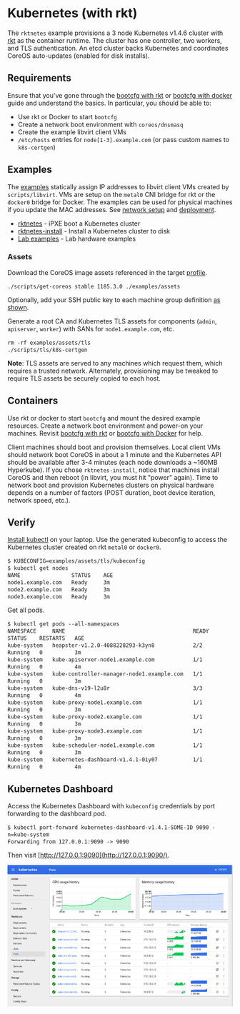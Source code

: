 # Kubernetes (with rkt)

The `rktnetes` example provisions a 3 node Kubernetes v1.4.6 cluster with [rkt](https://github.com/coreos/rkt) as the container runtime. The cluster has one controller, two workers, and TLS authentication. An etcd cluster backs Kubernetes and coordinates CoreOS auto-updates (enabled for disk installs).

## Requirements

Ensure that you've gone through the [bootcfg with rkt](getting-started-rkt.md) or [bootcfg with docker](getting-started-docker.md) guide and understand the basics. In particular, you should be able to:

* Use rkt or Docker to start `bootcfg`
* Create a network boot environment with `coreos/dnsmasq`
* Create the example libvirt client VMs
* `/etc/hosts` entries for `node[1-3].example.com` (or pass custom names to `k8s-certgen`)

## Examples

The [examples](../examples) statically assign IP addresses to libvirt client VMs created by `scripts/libvirt`. VMs are setup on the `metal0` CNI bridge for rkt or the `docker0` bridge for Docker. The examples can be used for physical machines if you update the MAC addresses. See [network setup](network-setup.md) and [deployment](deployment.md).

* [rktnetes](../examples/groups/rktnetes) - iPXE boot a Kubernetes cluster
* [rktnetes-install](../examples/groups/rktnetes-install) - Install a Kubernetes cluster to disk
* [Lab examples](https://github.com/dghubble/metal) - Lab hardware examples

### Assets

Download the CoreOS image assets referenced in the target [profile](../examples/profiles).

    ./scripts/get-coreos stable 1185.3.0 ./examples/assets

Optionally, add your SSH public key to each machine group definition [as shown](../examples/README.md#ssh-keys).

Generate a root CA and Kubernetes TLS assets for components (`admin`, `apiserver`, `worker`) with SANs for `node1.example.com`, etc.

    rm -rf examples/assets/tls
    ./scripts/tls/k8s-certgen

**Note**: TLS assets are served to any machines which request them, which requires a trusted network. Alternately, provisioning may be tweaked to require TLS assets be securely copied to each host.

## Containers

Use rkt or docker to start `bootcfg` and mount the desired example resources. Create a network boot environment and power-on your machines. Revisit [bootcfg with rkt](getting-started-rkt.md) or [bootcfg with Docker](getting-started-docker.md) for help.

Client machines should boot and provision themselves. Local client VMs should network boot CoreOS in about a 1 minute and the Kubernetes API should be available after 3-4 minutes (each node downloads a ~160MB Hyperkube). If you chose `rktnetes-install`, notice that machines install CoreOS and then reboot (in libvirt, you must hit "power" again). Time to network boot and provision Kubernetes clusters on physical hardware depends on a number of factors (POST duration, boot device iteration, network speed, etc.).

## Verify

[Install kubectl](https://coreos.com/kubernetes/docs/latest/configure-kubectl.html) on your laptop. Use the generated kubeconfig to access the Kubernetes cluster created on rkt `metal0` or `docker0`.

    $ KUBECONFIG=examples/assets/tls/kubeconfig
    $ kubectl get nodes
    NAME                STATUS    AGE
    node1.example.com   Ready     3m
    node2.example.com   Ready     3m
    node3.example.com   Ready     3m

Get all pods.

    $ kubectl get pods --all-namespaces
    NAMESPACE     NAME                                        READY     STATUS    RESTARTS   AGE
    kube-system   heapster-v1.2.0-4088228293-k3yn8            2/2       Running   0          3m
    kube-system   kube-apiserver-node1.example.com            1/1       Running   0          4m
    kube-system   kube-controller-manager-node1.example.com   1/1       Running   0          3m
    kube-system   kube-dns-v19-l2u8r                          3/3       Running   0          4m
    kube-system   kube-proxy-node1.example.com                1/1       Running   0          3m
    kube-system   kube-proxy-node2.example.com                1/1       Running   0          3m
    kube-system   kube-proxy-node3.example.com                1/1       Running   0          3m
    kube-system   kube-scheduler-node1.example.com            1/1       Running   0          3m
    kube-system   kubernetes-dashboard-v1.4.1-0iy07           1/1       Running   0          4m

## Kubernetes Dashboard

Access the Kubernetes Dashboard with `kubeconfig` credentials by port forwarding to the dashboard pod.

    $ kubectl port-forward kubernetes-dashboard-v1.4.1-SOME-ID 9090 -n=kube-system
    Forwarding from 127.0.0.1:9090 -> 9090

Then visit [http://127.0.0.1:9090](http://127.0.0.1:9090/).

<img src='img/kubernetes-dashboard.png' class="img-center" alt="Kubernetes Dashboard"/>